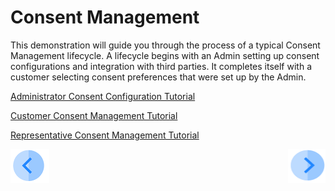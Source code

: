 # Consent Management

This demonstration will guide you through the process of a typical Consent Management lifecycle. A lifecycle begins with an Admin setting up consent configurations and integration with third parties.  It completes itself with a customer selecting consent preferences that were set up by the Admin.

[Administrator Consent Configuration Tutorial](03_01_Admin_Consent_Tutorial.md)

[Customer Consent Management Tutorial](05_01_Customer_Consent_Tutorial.md)

[Representative Consent Management Tutorial](07_01_Representative_Consent_Tutorial.md)



[![Previous](../images/Previous.png)](../README.md)[<img align="right" width="60" height="54" src="../images/Next.png">](02_Admin_Consent_Introduction.md)
